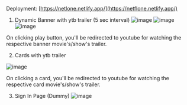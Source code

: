 Deployment: [https://netlone.netlify.app/](https://netflone.netlify.app/)

1. Dynamic Banner with ytb trailer (5 sec interval)
![image](https://user-images.githubusercontent.com/72083631/209926303-6a52557b-1e4c-4aaf-b7e6-63b39e67f413.png)
![image](https://user-images.githubusercontent.com/72083631/209926343-d2d97ce2-91c2-41e1-8614-7fe82e191a66.png)
![image](https://user-images.githubusercontent.com/72083631/209926400-a27a1268-2170-42f5-8588-ff40912392e9.png)

On clicking play button, you'll be redirected to youtube for watching the respective banner movie's/show's trailer.

2. Cards with ytb trailer

![image](https://user-images.githubusercontent.com/72083631/209926277-d5061440-6f18-4bde-8a82-435655372c09.png)

On clicking a card, you'll be redirected to youtube for watching the respective card movie's/show's trailer.

3. Sign In Page (Dummy)
![image](https://user-images.githubusercontent.com/72083631/209926211-b918eeec-ddec-408d-8f5d-8612c57e5b8c.png)


